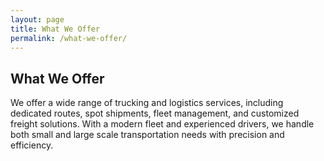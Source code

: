 ```yaml
---
layout: page
title: What We Offer
permalink: /what-we-offer/
---
```


## What We Offer

We offer a wide range of trucking and logistics services, including dedicated routes, spot shipments, fleet management, and customized freight solutions.
With a modern fleet and experienced drivers, we handle both small and large scale transportation needs with precision and efficiency.
